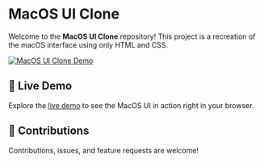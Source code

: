# MacOS UI Clone

Welcome to the **MacOS UI Clone** repository! This project is a recreation of the macOS interface using only HTML and CSS.

[![MacOS UI Clone Demo](https://img.shields.io/badge/Demo-Live-brightgreen.svg)](https://l1avzh.github.io/MacOS-UI-Clone/)

## 🚀 Live Demo
Explore the [live demo](https://l1avzh.github.io/MacOS-UI-Clone/) to see the MacOS UI in action right in your browser.

## 🤝 Contributions
Contributions, issues, and feature requests are welcome!
